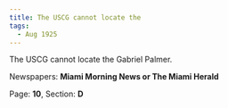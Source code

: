 ```yaml
---  
title: The USCG cannot locate the  
tags:  
  - Aug 1925  
---  
```

  
The USCG cannot locate the Gabriel Palmer.  
  
Newspapers: **Miami Morning News or The Miami Herald**  
  
Page: **10**, Section: **D** 
